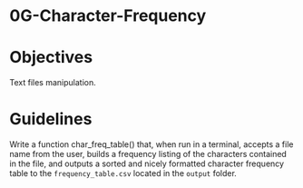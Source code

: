 # 0G-Character-Frequency

[](https://images.pexels.com/photos/48898/wood-cube-abc-cube-letters-48898.jpeg)

# Objectives

Text files manipulation.

# Guidelines

Write a function char_freq_table() that, when run in a terminal, accepts a file name from the user, builds a frequency listing of the characters contained in the file, and outputs a sorted and nicely formatted character frequency table to the `frequency_table.csv` located in the `output` folder.
